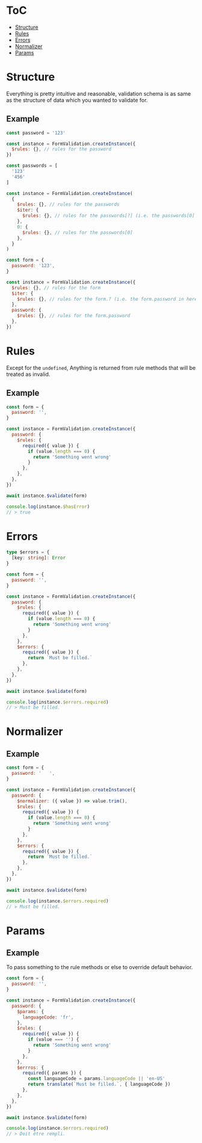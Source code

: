 # ToC

- [Structure](#structure)
- [Rules](#rules)
- [Errors](#errors)
- [Normalizer](#normalizer)
- [Params](#params)

# Structure

Everything is pretty intuitive and reasonable, validation schema is as same as the structure of data which you wanted to
validate for.

## Example

```javascript
const password = '123'

const instance = FormValidation.createInstance({
  $rules: {}, // rules for the password
})
```

```javascript
const passwords = [
  '123'
  '456'
]

const instance = FormValidation.createInstance(
  {
    $rules: {}, // rules for the passwords
    $iter: {
      $rules: {}, // rules for the passwords[?] (i.e. the passwords[0] and passwords[1] in here)
    },
    0: {
      $rules: {}, // rules for the passwords[0]
    },
  }
)
```

```javascript
const form = {
  password: '123',
}

const instance = FormValidation.createInstance({
  $rules: {}, // rules for the form
  $iter: {
    $rules: {}, // rules for the form.? (i.e. the form.password in here)
  },
  password: {
    $rules: {}, // rules for the form.password
  },
})
```

# Rules

Except for the `undefined`, Anything is returned from rule methods that will be treated as invalid.

## Example

```javascript
const form = {
  password: '',
}

const instance = FormValidation.createInstance({
  password: {
    $rules: {
      required({ value }) {
        if (value.length === 0) {
          return 'Something went wrong'
        }
      },
    },
  },
})

await instance.$validate(form)

console.log(instance.$hasError)
// > true
```

# Errors

```typescript
type $errors = {
  [key: string]: Error
}
```

```javascript
const form = {
  password: '',
}

const instance = FormValidation.createInstance({
  password: {
    $rules: {
      required({ value }) {
        if (value.length === 0) {
          return 'Something went wrong'
        }
      },
    },
    $errors: {
      required({ value }) {
        return `Must be filled.`
      },
    },
  },
})

await instance.$validate(form)

console.log(instance.$errors.required)
// > Must be filled.
```

# Normalizer

## Example

```javascript
const form = {
  password: '   ',
}

const instance = FormValidation.createInstance({
  password: {
    $normalizer: ({ value }) => value.trim(),
    $rules: {
      required({ value }) {
        if (value.length === 0) {
          return 'Something went wrong'
        }
      },
    },
    $errors: {
      required({ value }) {
        return `Must be filled.`
      },
    },
  },
})

await instance.$validate(form)

console.log(instance.$errors.required)
// > Must be filled.
```

# Params

## Example

To pass something to the rule methods or else to override default behavior.

```javascript
const form = {
  password: '',
}

const instance = FormValidation.createInstance({
  password: {
    $params: {
      languageCode: 'fr',
    },
    $rules: {
      required({ value }) {
        if (value === '') {
          return 'Something went wrong'
        }
      },
    },
    $errros: {
      required({ params }) {
        const languageCode = params.languageCode || 'en-US'
        return translate(`Must be filled.`, { languageCode })
      },
    },
  },
})

await instance.$validate(form)

console.log(instance.$errors.required)
// > Doit être rempli.
```
